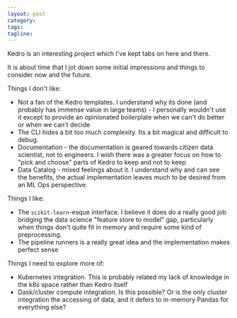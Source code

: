 ```yaml
---
layout: post
category:
tags:
tagline:
---
```


Kedro is an interesting project which I've kept tabs on here and there.

It is about time that I jot down some initial impressions and things to consider now and the future.

Things I don't like:

- Not a fan of the Kedro templates. I understand why its done (and probably has immense value in large teams) - I personally wouldn't use it except to provide an opinionated boilerplate when we can't do better or when we can't decide
- The CLI hides a bit too much complexity. Its a bit magical and difficult to debug.
- Documentation - the documentation is geared towards citizen data scientist, not to engineers. I wish there was a greater focus on how to "pick and choose" parts of Kedro to keep and not to keep
- Data Catalog - mixed feelings about it. I understand why and can see the benefits, the actual implementation leaves much to be desired from an ML Ops perspective.

Things I like:

- The `scikit-learn`-esque interface. I believe it does do a really good job bridging the data science "feature store to model" gap, particularly when things don't quite fit in memory and require some kind of preprocessing.
- The pipeline runners is a really great idea and the implementation makes perfect sense

Things I need to explore more of:

- Kubernetes integration. This is probably related my lack of knowledge in the k8s space rather than Kedro itself
- Dask/cluster compute integration. Is this possible? Or is the only cluster integration the accessing of data, and it defers to in-memory Pandas for everything else?

